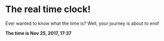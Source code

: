 # The real time clock!

Ever wanted to know what the time is? Well, your journey is about to end!

**The time is Nov 25, 2017, 17:37**